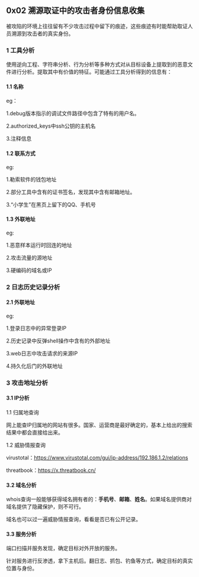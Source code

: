 ## 0x02 溯源取证中的攻击者身份信息收集

被攻陷的环境上往往留有不少攻击过程中留下的痕迹，这些痕迹有时能帮助取证人员溯源到攻击者的真实身份。



### 1 工具分析

使用逆向工程、字符串分析、行为分析等多种方式对从目标设备上提取到的恶意文件进行分析。提取其中有价值的特征。可能通过工具分析得到的信息有：

#### 1.1 名称

eg：

1.debug版本指示的调试文件路径中包含了特有的用户名。

2.authorized_keys中ssh公钥的主机名

3.注释信息



#### 1.2 联系方式

eg:

1.勒索软件的钱包地址

2.部分工具中含有的证书签名，发现其中含有邮箱地址。

3.“小学生”在黑页上留下的QQ、手机号



#### 1.3 外联地址

eg:

1.恶意样本运行时回连的地址

2.攻击流量的源地址

3.硬编码的域名或IP



### 2 日志历史记录分析

#### 2.1 外联地址

eg:

1.登录日志中的异常登录IP

2.历史记录中反弹shell操作中含有的外部地址

3.web日志中攻击请求的来源IP

4.持久化后门的外联地址



### 3 攻击地址分析

#### 3.1 IP分析

1.1 归属地查询

网上能查IP归属地的网站有很多。国家、运营商是最好确定的，基本上给出的搜索结果中都会直接给出来。

1.2 威胁情报查询

virustotal：https://www.virustotal.com/gui/ip-address/192.186.1.2/relations

threatbook：https://x.threatbook.cn/

#### 3.2 域名分析

whois查询一般能够获得域名拥有者的：**手机号**、**邮箱**、**姓名**。如果域名提供商对域名提供了隐藏保护，则不可行。

域名也可以过一遍威胁情报查询，看看是否已有公开记录。

#### 3.3 服务分析

端口扫描并服务发现，确定目标对外开放的服务。

针对服务进行反渗透，拿下主机后。翻日志、抓包、钓鱼等方式，确定目标的真实位置与身份。

